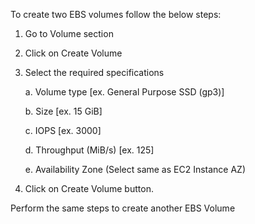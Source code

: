 To create two EBS volumes follow the below steps:

1) Go to Volume section

2) Click on Create Volume

3) Select the required specifications

      a. Volume type [ex. General Purpose SSD (gp3)]

      b. Size [ex. 15 GiB]

      c. IOPS [ex. 3000]

      d. Throughput (MiB/s) [ex. 125]

      e. Availability Zone (Select same as EC2 Instance AZ)

4) Click on Create Volume button.

Perform the same steps to create another EBS Volume
